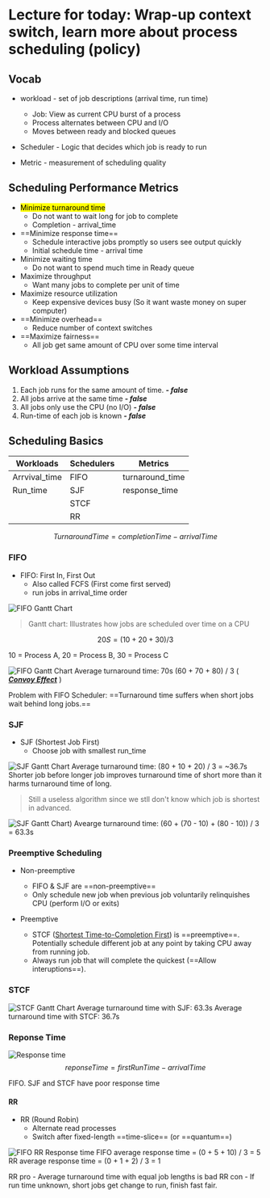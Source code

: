 # Lecture for today: Wrap-up context switch, learn more about process scheduling (policy)

## Vocab

* workload - set of job descriptions (arrival time, run time)
  * Job: View as current CPU burst of a process
  * Process alternates between CPU and I/O
  * Moves between ready and blocked queues

* Scheduler - Logic that decides which job is ready to run
* Metric - measurement of scheduling quality

## Scheduling Performance Metrics

* <mark>Minimize turnaround time</mark>
  * Do not want to wait long for job to complete
  * Completion - arrival_time
* ==Minimize response time==
  * Schedule interactive jobs promptly so users see output quickly
  * Initial schedule time - arrival time
* Minimize waiting time
  * Do not want to spend much time in Ready queue
* Maximize throughput
  * Want many jobs to complete per unit of time
* Maximize resource utilization
  * Keep expensive devices busy (So it want waste money on super computer)
* ==Minimize overhead==
  * Reduce number of context switches
* ==Maximize fairness==
  * All job get same amount of CPU over some time interval

## Workload Assumptions

1. Each job runs for the same amount of time. ***- false***
1. All jobs arrive at the same time ***- false***
1. All jobs only use the CPU (no I/O) ***- false***
1. Run-time of each job is known ***- false***

## Scheduling Basics

| Workloads        | Schedulers | Metrics                |
| ---------------- | ---------- | ---------------------- |
| Arrvival_time    | FIFO       | turnaround_time        |
| Run_time         | SJF        | response_time          |
|                  | STCF       |                        |
|                  | RR       |                        |

$$ TurnaroundTime = completionTime - arrivalTime $$

### FIFO

* FIFO: First In, First Out
  * Also called FCFS (First come first served)
  * run jobs in arrival_time order

![FIFO Gantt Chart](/Images/FIFO-Gantt-Chart.png)
> Gantt chart: Illustrates how jobs are scheduled over time on a CPU

$$ 20S = (10 + 20 + 30) / 3 $$

10 = Process A, 20 = Process B, 30 = Process C

![FIFO Gantt Chart](/Images/FIFO-Gantt-Chart-2.png)
Average turnaround time: 70s (60 + 70 + 80) / 3 ( ***<ins>Convoy Effect</ins>*** )

Problem with FIFO Scheduler: ==Turnaround time suffers when short jobs wait behind long jobs.==

### SJF

* SJF (Shortest Job First)
  * Choose job with smallest run_time

![SJF Gantt Chart](/Images/SJF-Gantt-Chart.png)
Average turnaround time: (80 + 10 + 20) / 3 = ~36.7s
Shorter job before longer job improves turnaround time of short more than it harms turnaround time of long.
> Still a useless algorithm since we stll don't know which job is shortest in advanced.

![SJF Gantt Chart](/Images/SJF-Gantt-Chart-2.png))
Avearge turnaround time: (60 + (70 - 10) + (80 - 10)) / 3 = 63.3s

### Preemptive Scheduling

* Non-preemptive
  * FIFO & SJF are ==non-preemptive==
  * Only schedule new job when previous job voluntarily relinquishes CPU (perform I/O or exits)

* Preemptive
  * STCF (<ins>Shortest Time-to-Completion First</ins>) is ==preemptive==. Potentially schedule different job at any point by taking CPU away from running job.
  * Always run job that will complete the quickest (==Allow interuptions==).

### STCF

![STCF Gantt Chart](/Images/STCF-Gantt-Chart.png)
Average turnaround time with SJF: 63.3s
Average turnaround time with STCF: 36.7s

### Reponse Time

![Response time](/Images/Response-time.png)
$$ reponseTime = firstRunTime - arrivalTime $$

FIFO. SJF and STCF have poor response time

#### RR

* RR (Round Robin)
  * Alternate read processes
  * Switch after fixed-length ==time-slice== (or ==quantum==)

![FIFO RR Response time](/Images/FIFO-RR-Response-time.png)
FIFO average response time = (0 + 5 + 10) / 3 = 5
RR average response time = (0 + 1 + 2) / 3 = 1

RR pro - Average turnaround time with equal job lengths is bad
RR con - If run time unknown, short jobs get change to run, finish fast fair.
